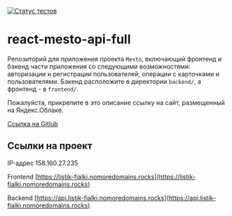 [![Статус тестов](../../actions/workflows/tests.yml/badge.svg)](../../actions/workflows/tests.yml)

# react-mesto-api-full
Репозиторий для приложения проекта `Mesto`, включающий фронтенд и бэкенд части приложения со следующими возможностями: авторизации и регистрации пользователей, операции с карточками и пользователями. Бэкенд расположите в директории `backend/`, а фронтенд - в `frontend/`. 
  
Пожалуйста, прикрепите в это описание ссылку на сайт, размещенный на Яндекс.Облаке.

[Ссылка на Gitlub](https://github.com/FialkaLesnaya/react-mesto-api-full-gha)

## Ссылки на проект

IP-адрес 158.160.27.235

Frontend [https://listik-fialki.nomoredomains.rocks](https://listik-fialki.nomoredomains.rocks)

Backend [https://api.listik-fialki.nomoredomains.rocks](https://api.listik-fialki.nomoredomains.rocks)
